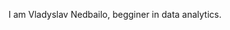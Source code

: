 I am Vladyslav Nedbailo, begginer in data analytics.




<!---
VladyslavNedbailo/VladyslavNedbailo is a ✨ special ✨ repository because its `README.md` (this file) appears on your GitHub profile.
You can click the Preview link to take a look at your changes.
--->
